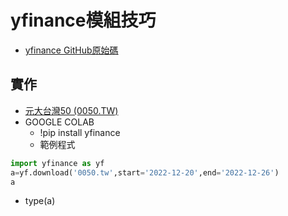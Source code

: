 # yfinance模組技巧
- [yfinance GitHub原始碼](https://github.com/ranaroussi/yfinance)



## 實作
- [元大台灣50 (0050.TW)](https://hk.finance.yahoo.com/quote/0050.TW?p=0050.TW&.tsrc=fin-srch)
- GOOGLE COLAB
  - !pip install yfinance
  - 範例程式
```python
import yfinance as yf
a=yf.download('0050.tw',start='2022-12-20',end='2022-12-26')
a
```
- type(a)
